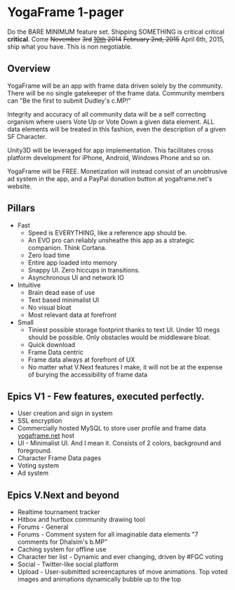 YogaFrame 1-pager
=================

Do the BARE MINIMUM feature set. Shipping SOMETHING is critical critical **critical**. Come ~~November~~ ~~3rd~~ ~~[10th](https://www.yogaframe.net/?p=442) 2014~~ ~~February 2nd, 2015~~ April 6th, 2015, ship what you have. This is non negotiable.

Overview
--------
YogaFrame will be an app with frame data driven solely by the community. There will be no single  gatekeeper of the frame data. Community members can "Be the first to submit Dudley's c.MP!"

Integrity and accuracy of all community data will be a self correcting organism where users Vote Up or Vote Down a given data element. ALL data elements will be treated in this fashion, even the description of a given SF Character.

Unity3D will be leveraged for app implementation. This facilitates cross platform development for iPhone, Android, Windows Phone and so on.

YogaFrame will be FREE. Monetization will instead consist of an unobtrusive ad system in the app, and a PayPal donation button at yogaframe.net's website.

Pillars
-------
* Fast
  * Speed is EVERYTHING, like a reference app should be.
  * An EVO pro can reliably unsheathe this app as a strategic companion. Think Cortana.
  * Zero load time
  * Entire app loaded into memory
  * Snappy UI. Zero hiccups in transitions.
  * Asynchronous UI and network IO
* Intuitive
  * Brain dead ease of use
  * Text based minimalist UI
  * No visual bloat
  * Most relevant data at forefront
* Small
  * Tiniest possible storage footprint thanks to text UI. Under 10 megs should be possible. Only obstacles would be middleware bloat.
  * Quick download
  * Frame Data centric
  * Frame data always at forefront of UX
  * No matter what V.Next features I make, it will not be at the expense of burying the accessibility of frame data

Epics V1 - Few features, executed perfectly.
--------------------------------------------
* User creation and sign in system
* SSL encryption
* Commercially hosted MySQL to store user profile and frame data
[yogaframe.net](https://yogaframe.net) host
* UI - Minimalist UI. And I mean it. Consists of 2 colors, background and foreground.
* Character Frame Data pages
* Voting system
* Ad system

Epics V.Next and beyond
-----------------------
* Realtime tournament tracker
* Hitbox and hurtbox community drawing tool
* Forums - General
* Forums - Comment system for all imaginable data elements "7 comments for Dhalsim's b.MP"
* Caching system for offline use
* Character tier list - Dynamic and ever changing, driven by #FGC voting
* Social - Twitter-like social platform
* Upload - User-submitted screencaptures of move animations. Top voted images and animations dynamically bubble up to the top
